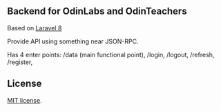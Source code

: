## Backend for OdinLabs and OdinTeachers

Based on [Laravel 8](https://laravel.com/docs/8.x/releases)

Provide API using something near JSON-RPC. 

Has 4 enter points: /data (main functional point), /login, /logout, /refresh, /register, 

## License

[MIT license](https://opensource.org/licenses/MIT).
